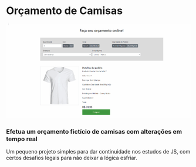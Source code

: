 # Orçamento de Camisas

![](preview.gif)


### Efetua um orçamento fictício de camisas com alterações em tempo real

Um pequeno projeto simples para dar continuidade nos estudos de JS, com certos desafios legais para não deixar a lógica esfriar.
